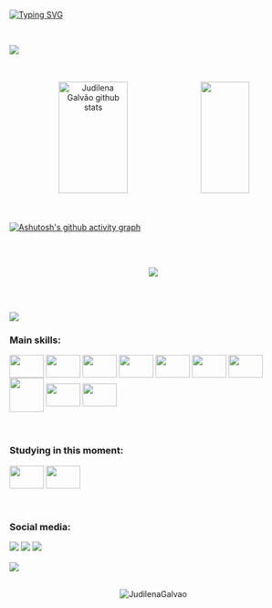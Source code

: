 <br>

[![Typing SVG](https://readme-typing-svg.herokuapp.com/?color=7f2299&size=35&center=true&vCenter=true&width=1000&lines=Hello,+My+name+is+Judilena+Galvão;I'm+a+student+of+systems+and+Development;Be+Welcome!+:%29)](https://git.io/typing-svg)

<br>

<a href="https://www.youtube.com/watch?v=dQw4w9WgXcQ"><img src="https://user-images.githubusercontent.com/73097560/115834477-dbab4500-a447-11eb-908a-139a6edaec5c.gif"></a>

<br>
<br>

<div align="center">  
  <img width="49%" height="195px" src="https://github-readme-stats.vercel.app/api?username=JudilenaGalvao&show_icons=true&count_private=true&hide_border=true&title_color=7f2299&icon_color=ab6abd&text_color=c9d1d9&bg_color=0d1117" alt="Judilena Galvão github stats" /> 
  <img width="41%" height="195px" src="https://github-readme-stats.vercel.app/api/top-langs/?username=JudilenaGalvao&layout=compact&hide_border=true&title_color=7f2299&text_color=ff91a4&bg_color=0d1117" />
</div>

<br>
<br>


[![Ashutosh's github activity graph](https://github-readme-activity-graph.cyclic.app/graph?username=JudilenaGalvao&bg_color=0d1117&color=89388f&line=60207e&point=c9d1d9&area=true&hide_border=true)](https://github.com/ashutosh00710/github-readme-activity-graph)

 
<br>
<br>

<p align="center">
  <img src="https://github-profile-trophy.vercel.app/?username=JudilenaGalvao&theme=dracula&row=2&no-bg=true&column=3&margin-w=15&margin-h=15" />
  
</p>


<br>
<br>

<a href="https://www.youtube.com/watch?v=dQw4w9WgXcQ"><img src="https://user-images.githubusercontent.com/73097560/115834477-dbab4500-a447-11eb-908a-139a6edaec5c.gif"></a>

 ### Main skills:
 
 <div>
    <img align="center" height="40" width="60" src="https://cdn.jsdelivr.net/gh/devicons/devicon/icons/java/java-original-wordmark.svg" />
    <img align="center" height="40" width="60" src="https://cdn.jsdelivr.net/gh/devicons/devicon/icons/javascript/javascript-plain.svg" />
    <img align="center" height="40" width="60" src="https://cdn.jsdelivr.net/gh/devicons/devicon/icons/c/c-original.svg" />
    <img align="center" height="40" width="60" src="https://cdn.jsdelivr.net/gh/devicons/devicon/icons/cplusplus/cplusplus-original.svg" />
    <img align="center" height="40" width="60" src="https://cdn.jsdelivr.net/gh/devicons/devicon/icons/csharp/csharp-original.svg" />
    <img align="center" height="40" width="60" img src="https://cdn.jsdelivr.net/gh/devicons/devicon/icons/html5/html5-original.svg" />
    <img align="center" height="40" width="60" src="https://cdn.jsdelivr.net/gh/devicons/devicon/icons/css3/css3-original.svg" />
    <img align="center" height="60" width="60" src="https://cdn.jsdelivr.net/gh/devicons/devicon/icons/php/php-original.svg" />
    <img align="center" height="40" width="60" src="https://cdn.jsdelivr.net/gh/devicons/devicon/icons/postgresql/postgresql-original.svg" />
    <img align="center" height="40" width="60" img src="https://cdn.jsdelivr.net/gh/devicons/devicon/icons/mysql/mysql-original.svg" />
 </div>
 
 <br>
 <br>
 
 ### Studying in this moment:
 
 <div>
    <img align="center" height="40" width="60" src="https://cdn.jsdelivr.net/gh/devicons/devicon/icons/spring/spring-original-wordmark.svg" />
    <img align="center" height="40" width="60" src="https://cdn.jsdelivr.net/gh/devicons/devicon/icons/python/python-original.svg" />
 </div>
 
 <br>
 <br>
 
 ### Social media:
 
 <div>
    <div>
  <a href="https://instagram.com/judilenagalvao" target="_blank"><img src="https://img.shields.io/badge/-Instagram-%23E4405F?style=for-the-badge&logo=instagram&logoColor=white" target="_blank"></a>
 <a href="https://discord.gg/npe8Xj4G" target="_blank"><img src="https://img.shields.io/badge/Discord-7289DA?style=for-the-badge&logo=discord&logoColor=white" target="_blank"></a> 
  <a href = "maito:judilenag@gmail.com"><img src="https://img.shields.io/badge/-Gmail-%23333?style=for-the-badge&logo=gmail&logoColor=white" target="_blank"></a>
 </div>
 
 <br>
    <a href="https://www.youtube.com/watch?v=dQw4w9WgXcQ"><img src="https://user-images.githubusercontent.com/73097560/115834477-dbab4500-a447-11eb-908a-139a6edaec5c.gif"></a>
 <br>
 <br>
 <p align="center"> <img src="https://komarev.com/ghpvc/?username=JudilenaGalvao&label=Profile%20views&color=7f2299&style=background:#3630a3;color:white;" alt="JudilenaGalvao" /> </p>
  
 <br>
 
